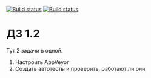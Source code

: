 [![Build status](https://ci.appveyor.com/api/projects/status/f166l3xaaycpy555?svg=true)](https://ci.appveyor.com/project/sergey-ssf/rest)
[![Build status](https://ci.appveyor.com/api/projects/status/f166l3xaaycpy555/branch/main?svg=true)](https://ci.appveyor.com/project/sergey-ssf/rest/branch/main) 

# ДЗ 1.2



Тут 2 задачи в одной.
1. Настроить AppVeyor
2. Создать автотесты и проверить, работают ли они
